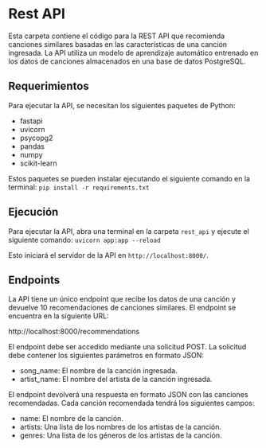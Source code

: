 # Rest API

Esta carpeta contiene el código para la REST API que recomienda canciones similares basadas en las características de una canción ingresada. La API utiliza un modelo de aprendizaje automático entrenado en los datos de canciones almacenados en una base de datos PostgreSQL.

## Requerimientos

Para ejecutar la API, se necesitan los siguientes paquetes de Python:

- fastapi
- uvicorn
- psycopg2
- pandas
- numpy
- scikit-learn

Estos paquetes se pueden instalar ejecutando el siguiente comando en la terminal: `pip install -r requirements.txt`

## Ejecución

Para ejecutar la API, abra una terminal en la carpeta `rest_api` y ejecute el siguiente comando: `uvicorn app:app --reload`


Esto iniciará el servidor de la API en `http://localhost:8000/`.

## Endpoints

La API tiene un único endpoint que recibe los datos de una canción y devuelve 10 recomendaciones de canciones similares. El endpoint se encuentra en la siguiente URL:

http://localhost:8000/recommendations


El endpoint debe ser accedido mediante una solicitud POST. La solicitud debe contener los siguientes parámetros en formato JSON:

- song_name: El nombre de la canción ingresada.
- artist_name: El nombre del artista de la canción ingresada.

El endpoint devolverá una respuesta en formato JSON con las canciones recomendadas. Cada canción recomendada tendrá los siguientes campos:

- name: El nombre de la canción.
- artists: Una lista de los nombres de los artistas de la canción.
- genres: Una lista de los géneros de los artistas de la canción.


